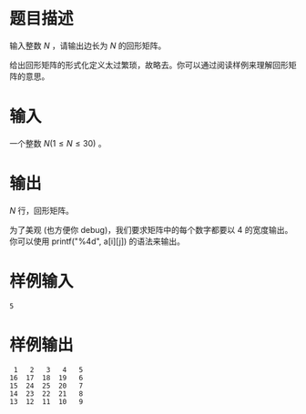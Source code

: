 # 题目描述

输入整数 $N$ ，请输出边长为 $N$ 的回形矩阵。

给出回形矩阵的形式化定义太过繁琐，故略去。你可以通过阅读样例来理解回形矩阵的意思。

# 输入

一个整数 $N(1\leq N\leq 30)$ 。

# 输出

$N$ 行，回形矩阵。
 
为了美观 (也方便你 debug)，我们要求矩阵中的每个数字都要以 4 的宽度输出。你可以使用 printf("%4d", a[i][j]) 的语法来输出。

# 样例输入

```
5
```

# 样例输出

```
 1   2   3   4   5
16  17  18  19   6
15  24  25  20   7
14  23  22  21   8
13  12  11  10   9
```
